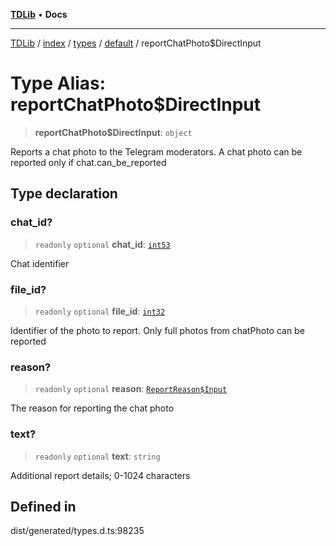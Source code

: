 [**TDLib**](../../../../../../README.md) • **Docs**

***

[TDLib](../../../../../../modules.md) / [index](../../../../../README.md) / [types](../../../README.md) / [default](../README.md) / reportChatPhoto$DirectInput

# Type Alias: reportChatPhoto$DirectInput

> **reportChatPhoto$DirectInput**: `object`

Reports a chat photo to the Telegram moderators. A chat photo can be reported only if chat.can_be_reported

## Type declaration

### chat\_id?

> `readonly` `optional` **chat\_id**: [`int53`](int53-1.md)

Chat identifier

### file\_id?

> `readonly` `optional` **file\_id**: [`int32`](int32-1.md)

Identifier of the photo to report. Only full photos from chatPhoto can be reported

### reason?

> `readonly` `optional` **reason**: [`ReportReason$Input`](ReportReason$Input.md)

The reason for reporting the chat photo

### text?

> `readonly` `optional` **text**: `string`

Additional report details; 0-1024 characters

## Defined in

dist/generated/types.d.ts:98235

